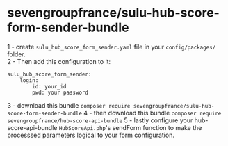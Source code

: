 # sevengroupfrance/sulu-hub-score-form-sender-bundle

1 - create `sulu_hub_score_form_sender.yaml` file in your `config/packages/` folder.\
2 - Then add this configuration to it:
```
sulu_hub_score_form_sender:
    login:
        id: your_id
        pwd: your password
```
3 - download this bundle `composer require sevengroupfrance/sulu-hub-score-form-sender-bundle`
4 - then download this bundle `composer require sevengroupfrance/hub-score-api-bundle`
5 - lastly configure your hub-score-api-bundle `HubScoreApi.php`'s sendForm function to make the processsed parameters logical to your form configuration.
